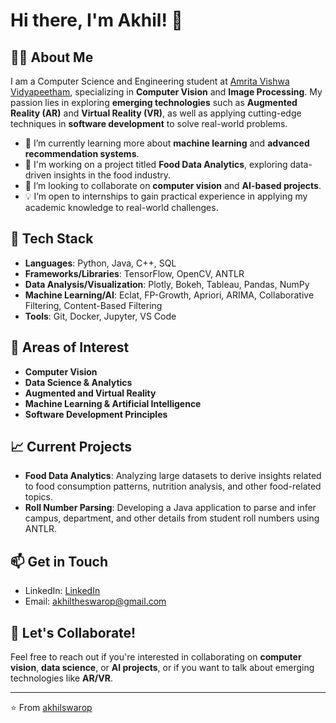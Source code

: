 # Hi there, I'm Akhil! 👋

## 👨‍💻 About Me
I am a Computer Science and Engineering student at [Amrita Vishwa Vidyapeetham](https://www.amrita.edu/), specializing in **Computer Vision** and **Image Processing**. My passion lies in exploring **emerging technologies** such as **Augmented Reality (AR)** and **Virtual Reality (VR)**, as well as applying cutting-edge techniques in **software development** to solve real-world problems.

- 🌱 I’m currently learning more about **machine learning** and **advanced recommendation systems**.
- 🔭 I'm working on a project titled **Food Data Analytics**, exploring data-driven insights in the food industry.
- 🤝 I’m looking to collaborate on **computer vision** and **AI-based projects**.
- 💡 I’m open to internships to gain practical experience in applying my academic knowledge to real-world challenges.

## 🔧 Tech Stack
- **Languages**: Python, Java, C++, SQL
- **Frameworks/Libraries**: TensorFlow, OpenCV, ANTLR
- **Data Analysis/Visualization**: Plotly, Bokeh, Tableau, Pandas, NumPy
- **Machine Learning/AI**: Eclat, FP-Growth, Apriori, ARIMA, Collaborative Filtering, Content-Based Filtering
- **Tools**: Git, Docker, Jupyter, VS Code

## 🔬 Areas of Interest
- **Computer Vision**
- **Data Science & Analytics**
- **Augmented and Virtual Reality**
- **Machine Learning & Artificial Intelligence**
- **Software Development Principles**

## 📈 Current Projects
- **Food Data Analytics**: Analyzing large datasets to derive insights related to food consumption patterns, nutrition analysis, and other food-related topics.
- **Roll Number Parsing**: Developing a Java application to parse and infer campus, department, and other details from student roll numbers using ANTLR.

## 📫 Get in Touch
- LinkedIn: [LinkedIn](https://www.linkedin.com/in/akhil-swarop-a5ba91185/)
- Email: akhiltheswarop@gmail.com

## 💬 Let's Collaborate!
Feel free to reach out if you're interested in collaborating on **computer vision**, **data science**, or **AI projects**, or if you want to talk about emerging technologies like **AR/VR**.

---

⭐️ From [akhilswarop](https://github.com/akhilswarop)

